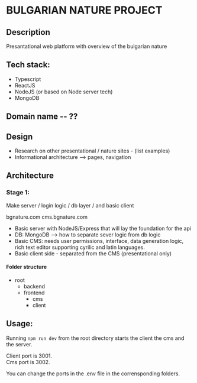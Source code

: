 # BULGARIAN NATURE PROJECT

## Description
Presantational web platform with overview of the bulgarian nature

## Tech stack:
* Typescript
* ReactJS
* NodeJS (or based on Node server tech)
* MongoDB

## Domain name -- ??

## Design
* Research on other presentational / nature sites - (list examples)
* Informational architecture --> pages, navigation


## Architecture

### Stage 1:

Make server / login logic / db layer / and basic client

bgnature.com
cms.bgnature.com

* Basic server with NodeJS/Express that will lay the foundation for the api 
* DB: MongoDB --> how to separate sever logic from db logic
* Basic CMS: needs user permissions, interface, data generation logic, rich text editor supporting cyrilic and latin languages.
* Basic client side - separated from the CMS (presentational only)


#### Folder structure
* root
    * backend
    * frontend
        * cms
        * client

## Usage:

Running ```npm run dev``` from the root directory starts the client the cms and the server.

Client port is 3001.  
Cms port is 3002.

You can change the ports in the .env file in the corrensponding folders.

